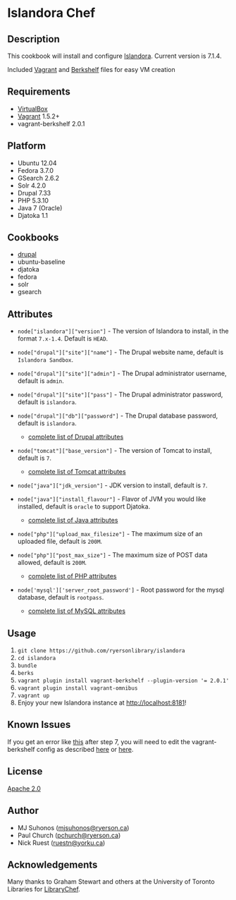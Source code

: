 # Islandora Chef

## Description

This cookbook will install and configure [Islandora](http://islandora.ca). Current version is 7.1.4.

Included [Vagrant](http://www.vagrantup.com) and [Berkshelf](http://berkshelf.com) files for easy VM creation

## Requirements

* [VirtualBox](https://www.virtualbox.org/)
* [Vagrant](http://localhost:8181) 1.5.2+
* vagrant-berkshelf 2.0.1

## Platform

* Ubuntu 12.04
* Fedora 3.7.0
* GSearch 2.6.2
* Solr 4.2.0
* Drupal 7.33
* PHP 5.3.10
* Java 7 (Oracle)
* Djatoka 1.1

## Cookbooks

* [drupal](http://github.com/gondoi/drupal-cookbook)
* ubuntu-baseline
* djatoka
* fedora
* solr
* gsearch

## Attributes
* `node["islandora"]["version"]` - The version of Islandora to install, in the format `7.x-1.4`. Default is `HEAD`.

* `node["drupal"]["site"]["name"]` - The Drupal website name, default is `Islandora Sandbox`.
* `node["drupal"]["site"]["admin"]` - The Drupal administrator username, default is `admin`.
* `node["drupal"]["site"]["pass"]` - The Drupal administrator password, default is `islandora`.
* `node["drupal"]["db"]["password"]` - The Drupal database password, default is `islandora`.
	* [complete list of Drupal attributes](https://github.com/gondoi/drupal-cookbook#attributes)

* `node["tomcat"]["base_version"]` - The version of Tomcat to install, default is `7`.
	* [complete list of Tomcat attributes](https://github.com/opscode-cookbooks/tomcat#attributes)

* `node["java"]["jdk_version"]` - JDK version to install, default is `7`.
* `node["java"]["install_flavour"]` - Flavor of JVM you would like installed, default is `oracle` to support Djatoka.
	* [complete list of Java attributes](https://github.com/agileorbit-cookbooks/java#attributes)

* `node["php"]["upload_max_filesize"]` - The maximum size of an uploaded file, default is `200M`.
* `node["php"]["post_max_size"]` - The maximum size of POST data allowed, default is `200M`.
	* [complete list of PHP attributes](https://github.com/opscode-cookbooks/php#attributes)

* `node['mysql']['server_root_password']` - Root password for the mysql database, default is `rootpass`.
	* [complete list of MySQL attributes](https://github.com/opscode-cookbooks/mysql#attributes)


## Usage

1. `git clone https://github.com/ryersonlibrary/islandora`
2. `cd islandora`
3. `bundle`
4. `berks`
5. `vagrant plugin install vagrant-berkshelf --plugin-version '= 2.0.1'`
6. `vagrant plugin install vagrant-omnibus`
7. `vagrant up`
8. Enjoy your new Islandora instance at [http://localhost:8181](http://localhost:8181)!

## Known Issues

If you get an error like [this](https://gist.github.com/ruebot/439c6a23992e6660edcd) after step 7, you will need to edit the vagrant-berkshelf config as described [here](https://github.com/berkshelf/vagrant-berkshelf/issues/228#issue-47313643) or [here](https://github.com/berkshelf/vagrant-berkshelf/issues/228#issuecomment-62207197).

## License
[Apache 2.0](http://www.apache.org/licenses/LICENSE-2.0.html)

## Author

* MJ Suhonos (<mjsuhonos@ryerson.ca>)
* Paul Church (<pchurch@ryerson.ca>)
* Nick Ruest (<ruestn@yorku.ca>)

## Acknowledgements

Many thanks to Graham Stewart and others at the University of Toronto Libraries for [LibraryChef](https://github.com/LibraryChef).
